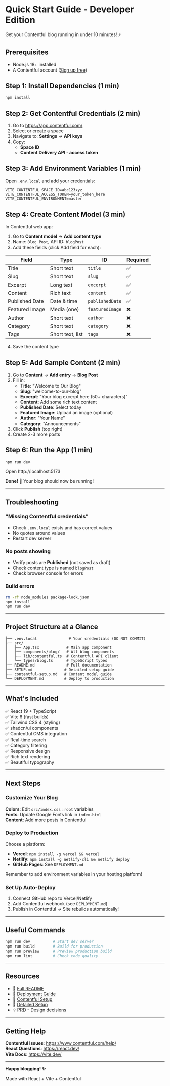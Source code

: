 # Quick Start Guide - Developer Edition

Get your Contentful blog running in under 10 minutes! ⚡

## Prerequisites
- Node.js 18+ installed
- A Contentful account ([Sign up free](https://www.contentful.com/sign-up/))

## Step 1: Install Dependencies (1 min)

```bash
npm install
```

## Step 2: Get Contentful Credentials (2 min)

1. Go to https://app.contentful.com/
2. Select or create a space
3. Navigate to: **Settings** → **API keys**
4. Copy:
   - **Space ID**
   - **Content Delivery API - access token**

## Step 3: Add Environment Variables (1 min)

Open `.env.local` and add your credentials:

```env
VITE_CONTENTFUL_SPACE_ID=abc123xyz
VITE_CONTENTFUL_ACCESS_TOKEN=your_token_here
VITE_CONTENTFUL_ENVIRONMENT=master
```

## Step 4: Create Content Model (3 min)

In Contentful web app:

1. Go to **Content model** → **Add content type**
2. Name: `Blog Post`, API ID: `blogPost`
3. Add these fields (click Add field for each):

| Field          | Type          | ID              | Required |
|----------------|---------------|-----------------|----------|
| Title          | Short text    | `title`         | ✅       |
| Slug           | Short text    | `slug`          | ✅       |
| Excerpt        | Long text     | `excerpt`       | ✅       |
| Content        | Rich text     | `content`       | ✅       |
| Published Date | Date & time   | `publishedDate` | ✅       |
| Featured Image | Media (one)   | `featuredImage` | ❌       |
| Author         | Short text    | `author`        | ❌       |
| Category       | Short text    | `category`      | ❌       |
| Tags           | Short text, list | `tags`       | ❌       |

4. Save the content type

## Step 5: Add Sample Content (2 min)

1. Go to **Content** → **Add entry** → **Blog Post**
2. Fill in:
   - **Title**: "Welcome to Our Blog"
   - **Slug**: "welcome-to-our-blog"
   - **Excerpt**: "Your blog excerpt here (50+ characters)"
   - **Content**: Add some rich text content
   - **Published Date**: Select today
   - **Featured Image**: Upload an image (optional)
   - **Author**: "Your Name"
   - **Category**: "Announcements"
3. Click **Publish** (top right)
4. Create 2-3 more posts

## Step 6: Run the App (1 min)

```bash
npm run dev
```

Open http://localhost:5173

**Done! 🎉** Your blog should now be running!

---

## Troubleshooting

### "Missing Contentful credentials"
- Check `.env.local` exists and has correct values
- No quotes around values
- Restart dev server

### No posts showing
- Verify posts are **Published** (not saved as draft)
- Check content type is named `blogPost`
- Check browser console for errors

### Build errors
```bash
rm -rf node_modules package-lock.json
npm install
npm run dev
```

---

## Project Structure at a Glance

```
├── .env.local              # Your credentials (DO NOT COMMIT)
├── src/
│   ├── App.tsx            # Main app component
│   ├── components/blog/   # All blog components
│   ├── lib/contentful.ts  # Contentful API client
│   └── types/blog.ts      # TypeScript types
├── README.md              # Full documentation
├── SETUP.md              # Detailed setup guide
├── contentful-setup.md   # Content model guide
└── DEPLOYMENT.md         # Deploy to production
```

---

## What's Included

✅ React 19 + TypeScript  
✅ Vite 6 (fast builds)  
✅ Tailwind CSS 4 (styling)  
✅ shadcn/ui components  
✅ Contentful CMS integration  
✅ Real-time search  
✅ Category filtering  
✅ Responsive design  
✅ Rich text rendering  
✅ Beautiful typography  

---

## Next Steps

### Customize Your Blog

**Colors**: Edit `src/index.css` `:root` variables  
**Fonts**: Update Google Fonts link in `index.html`  
**Content**: Add more posts in Contentful  

### Deploy to Production

Choose a platform:
- **Vercel**: `npm install -g vercel && vercel`
- **Netlify**: `npm install -g netlify-cli && netlify deploy`
- **GitHub Pages**: See `DEPLOYMENT.md`

Remember to add environment variables in your hosting platform!

### Set Up Auto-Deploy

1. Connect GitHub repo to Vercel/Netlify
2. Add Contentful webhook (see `DEPLOYMENT.md`)
3. Publish in Contentful → Site rebuilds automatically!

---

## Useful Commands

```bash
npm run dev          # Start dev server
npm run build        # Build for production
npm run preview      # Preview production build
npm run lint         # Check code quality
```

---

## Resources

- 📖 [Full README](./README.md)
- 🚀 [Deployment Guide](./DEPLOYMENT.md)
- 🎨 [Contentful Setup](./contentful-setup.md)
- 🔧 [Detailed Setup](./SETUP.md)
- 💡 [PRD](./PRD.md) - Design decisions

---

## Getting Help

**Contentful Issues**: https://www.contentful.com/help/  
**React Questions**: https://react.dev/  
**Vite Docs**: https://vite.dev/  

---

**Happy blogging! ✨**

Made with React + Vite + Contentful
